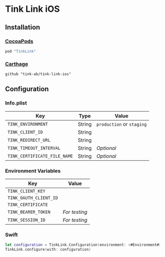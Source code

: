 # Tink Link iOS

## Installation

### [CocoaPods](https://cocoapods.org)
```ruby
pod "TinkLink"
```

### [Carthage](https://github.com/Carthage/Carthage)
```ogdl
github "tink-ab/tink-link-ios"
```

## Configuration

### Info.plist
Key | Type | Value
--- | ---- | -----
`TINK_ENVIRONMENT` | String | `production` or `staging` 
`TINK_CLIENT_ID` | String |
`TINK_REDIRECT_URL` | String |
`TINK_TIMEOUT_INTERVAL` | String | *Optional*
`TINK_CERTIFICATE_FILE_NAME` | String | *Optional*

### Environment Variables
Key | Value
--- | -----
`TINK_CLIENT_KEY` | 
`TINK_OAUTH_CLIENT_ID`| 
`TINK_CERTIFICATE`| 
`TINK_BEARER_TOKEN` | *For testing*
`TINK_SESSION_ID` | *For testing*

### Swift
```swift
let configuration = TinkLink.Configuration(environment: <#Environment#>, clientId: <#String#>, redirectUrl: <#URL#>)
TinkLink.configure(with: configuration)
```
